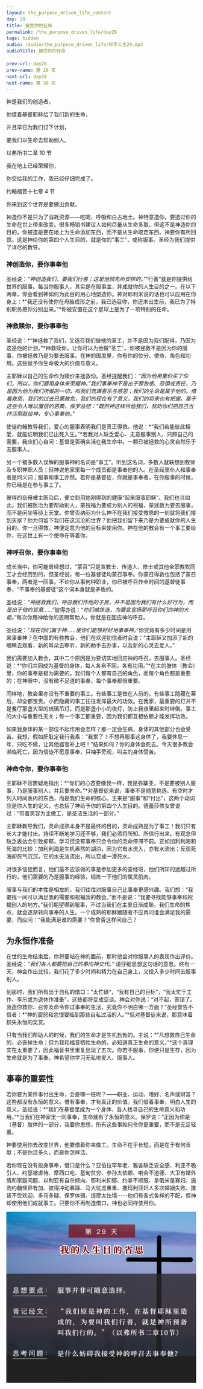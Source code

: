 ```yaml
---
layout: the_purpose_driven_life_content
day: 29
title: 接受你的任命
permalink: /the_purpose_driven_life/day29
tags: hidden
audio: /audio/the_purpose_driven_life/标竿人生29.mp3
audioTitle: 接受你的任命

prev-url: day28
prev-name: 第 28 天
next-url: day30
next-name: 第 30 天
---
```


<div class="center script poem">
<p>神是我们的创造者，</p>
<p>他借着基督耶稣给了我们新的生命，</p>
<p>并且早已为我们订下计划，</p>
<p>要我们以生命去帮助别人。</p>
<p class="sp-verse">以弗所书二章 10 节</p>
</div>
<div class="center script poem">
<p>我在地上已经荣耀你，</p>
<p>你交给我的工作，我已经仔细完成了。</p>
<p class="sp-verse">约翰福音十七章 4 节</p>
</div>
<p class="first">你来到这个世界是要做出贡献。</p>

神造你不是只为了消耗资源——吃喝、呼吸和白占地土。神特意造你，要透过你的生命在世上带来改变。很多畅销书建议人如何尽量从生命多取，但这不是神造你的目的。你被造是要在地上为生命添加东西，而不是从生命取走东西。神要你有所回馈。这是神给你的第四个人生目的，就是你的“事工”，或称服事。圣经为我们提供了详尽的教导。

### 神创造你，要你事奉他

圣经说：*“神创造我们，要我们行善；这是他预先所安排的。”*“行善”就是你提供给世界的服事。每当你服事人，其实是在服事主，并成就你的人生目的之一。在以下两章，你会看到神如何为此目的用心地塑造你。神对耶利米说的话也可以应用在你身上：*“我还没有使你在母胎成形之前，我已选召你，你还末出生前，我已为了特别职务把你分别出来。”*你被安置在这个星球上是为了一项特别的任命。

### 神救赎你，要你事奉他

圣经说：*“神拯救了我们，又选召我们做他的圣工，并不是因为我们配得，乃因为这是他的计划。”*神救赎你，让你可以为他做“圣工〞。你被拯救不是因为你的服事，你被拯救乃是为要去服事。在神的国度里，你有你的位分、使命、角色和功用。这些赋予你生命极大的价值与意义。

主耶稣以自己的生命作为赎价来拯救你。圣经提醒我们：*“因为他用重价买了你们，所以，你们要用身体来荣耀神。”*我们事奉神不是出于罪咎感、恐惧或责任，乃是因为他为我们所做的一切，叫我们充满喜乐与感恩；我们的生命是属于他的。借着救恩，我们的过去已蒙赦免，我们的现在有了意义，我们的将来也有把握。基于这些令人难以置信的恩典，保罗总结：*“既然神这样怜恤我们，我劝你们把自己当作活祭献给神，专心事奉他。”*

使徒约翰教导我们，爱心的服事表明我们是真正得救。他说：*“我们若能彼此相爱，就能证明我们已出死入生。”*若我对人缺乏爱心、无意服事别人，只顾自己的需要，我应扪心自问：基督是否确实活在我生命中。一颗已被拯救的心灵自然乐于去服事人。

另一个被多数人误解的服事神的名词是“事工”。听到这名词，多数人就联想到牧师及专职神职人员；但神说他家里每一个成员都是事奉他的人。在圣经里仆人和事奉者是同义词；服事和事工亦然。若你是基督徒，你就是事奉者，在你服事的时候，你已经是在参与事工了。

彼得的岳母被主医治后，便立刻用她刚得到的健康“起来服事耶稣”。我们也当如此。我们被医治为要帮助别人，蒙祝福为要成为别人的祝福，蒙拯救为要去服事，而不是闲坐等待上天堂。你曾否纳闷为什么神不在我们接受救恩的一刻就将我们接到天家？他为何留下我们在这沉沦的世界？他把我们留下来乃是为要成就你的人生目的。你一旦得救，神便定意为他的目标来使用你。神在他的教会有一个事工要给你，在这世上有一个使命在等着你。

### 神呼召你，要你事奉他

成长当中，你可能曾经想过，“蒙召”只是宣教士、传道人、修士或其他全职教牧同工才会经历到的，但圣经说，每一位基督徒均蒙召事奉。你蒙召得救也包括了蒙召事奉，两者是一回事。不论你从事何种职业，你已被呼召作全时间的基督徒事奉，“不事奉的基督徒”这个词本身就是矛盾的。

圣经说：“*神拯救我们，呼召我们作他的子民，并不是因为我们有什么好行为，而是出于他的旨意……*”彼得亦说：“*你们被拣选，为要宣宣扬那呼召你们的神的大能。*”每次你用神给你的恩赐帮助人，你就是在回应神的呼召。

圣经说：“*现在你们属于神……使你们能够好好地事奉神。*”你究竟有多少时间是用来事奉神？在中国的有些教会，他们在欢迎初信者时会说：“主耶稣又加添了新的眼睛去观看、新的耳朵去聆听、新的助手去办事，以及新的心灵去爱人。”

我们需要加入教会，其中二个原因是为要切实地回应神的呼召，去服事人。圣经说：*“你们共同成为基督的身体，每人各自不同，各有功用。”*在主的肢体（教会）里，你的事奉是极为需要的。我们每个人都有自己的角色，而每个角色都是重要的；在神眼中，没有微不足道的事奉，每个事奉都很重要。

同样地，教会里亦没有不重要的事工。有些事工是做在人前的，有些事工隐藏在幕后，却全都宝贵。小而隐藏的事工往往发挥最大的功效。在我家，最重要的灯并不是餐厅那盏大型的琉璃吊灯，而是那盏小小的夜灯，防止我夜里起来时绊倒。事工的大小与重要性无关；每一个事工都重要，因为我们都互相依赖才能发挥功效。

如果我身体的某一部位不起作用会怎样？那一定会生病，身体的其他部分也会受苦。我想，假如肝脏定我行我素：“我累了！不想再服事这身体了，我要休息一年，只吃不做，让其他器官补上吧！”结果如何？你的身体会死去。今天很多教会濒临死亡，因为信徒不愿意事奉，只袖手旁观，叫主的身体受苦。

### 神命令你，要你事奉他

主耶稣不容置疑地指出：*“你们的心态要像我一样，我是弥寨亚，不是要被别人服事，乃是服事别人，并且要舍命。”*对基督徒来说，事奉不是随意挑选、有空时才列入时间表内的东西，而是我们生命的核心。主来是“服事”和“付出”，这两个动词应是你人生的定义，也总括了神给予你的第四个人生目的。德蕾莎修女曾说过：“带着笑容为主做工，是圣洁生活的一部分。”

主耶稣教导我们，灵命成熟本身不是最终的目的，灵命成熟是为了事工！我们只有长大才能付出。持续不断地学习还不够，我们必须将所知、所信行出来。有观念但缺乏表达会引致抑郁，学习但没有事奉只会令你的灵命停滞不前。正如加利利海和死海的比较：加利利海是生机盎然的湖泊，因为它有水流入，亦有水流出；反观死海却死气沉沉，它的水无法流出，所以变成一潭死水。

对很多信徒而言，他们最不应该做的事是参加更多的查经班，他们所知的远超过所行的，他们需要的乃是服事的经验，锻炼一下他们的属灵肌肉。

服事与我们的本性是相左的，我们往往对服事自己比事奉更感兴趣。我们想：“我要找一间可以满足我的需要和祝福我的教会。”而不是说：“我要寻找能够事奉和祝福别人的地方。”我们期望得到服事，不过当我们在主里日渐成熟，我们生命的焦点，就会逐渐转向事奉的人生。一个成熟的耶稣跟随者不应再问谁会满足我的需要，而应问：“我能满足谁的需要？”你曾否这样问自己？

## 为永恒作准备

在世的生命结束后，你将要站在神的面前，那时他会对你服事人的表现作出评价。圣经说：*“我们各人都要把自己的事向神交代。”*
请仔细思想这句话的意思。终有一天，神会作出比较，我们花了多少时间和精力在自己身上，又投入多少时间去服事别人。

到那时，我们所有出于自私的借口：“太忙碌”，“我有自己的目标”，“我太忙于工作、享乐或为退休作准备”，这些都将变成空谈。神会对你说：“对不起，答错了。我造你救你、召你及命令你过事奉的生活，究竟你不明白哪一方面？”圣经警告不信者：*“神的震怒和忿恨要临到那些自私过活的人。”*但对基督徒来说，那意味着损失永恒的奖赏。

只有当我们帮助人的时候，我们的生命才是生机勃勃的。主说：*“凡想救自己生命的，必丧掉生命；但为我和福音牺牲生命的，必知道真正生命的意义。”*这个真理实在太重要了，因此福音书里重复出现了五次。你若不服事，你便只是生存，因为生命就是为了事奉。神希望你学习无私地爱人、服事人。

## 事奉的重要性

若你要为某件事付出生命，会是哪一桩呢？——职业、运动、嗜好、名声或财富？这些都没有永恒的意义。惟有事奉，才有真正的价值。我们借着事奉，明白人生的意义。圣经说：*“我们在基督里成为一个身体，各人找寻自己的生命意义和功用。”*当我们在神家里一同事奉，生命就有了永恒的意义。保罗说：“正因为你是（基督）肢体的一部分，我要你思想，所有这些事如何令你更重要，而不是无足轻重。

神要使用你去改变世界，他要借着你来做工。生命不在乎长短，而是在于有何贡献；不是你活多久，而是你怎样活。

若你现在没有投身事奉，借口是什么？亚伯拉罕年老、雅各缺乏安全感、利亚不吸引人、约瑟被虐待、摩西口吃、基甸贫穷、参孙太依赖、喇合不道德、大卫有婚外情和家庭问题、以利亚有自杀倾向、耶利米抑郁、约拿不顺服、拿俄米是寡妇、施洗约翰怪异有加、彼得冲动暴躁、马大忧虑重重、撒玛利亚妇人多次婚姻失败、撒该不受欢迎、多马多疑、保罗体弱、提摩太怯懦⋯⋯他们有各式各样的不配，但神却使用他们成就事工。只要你不再制造借口，神也必同样使用你。

<div class="article-img-wrapper">
  <img src="/image/the_purpose_driven_life/day29_card.jpg">
</div>

